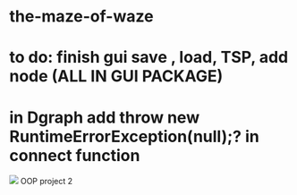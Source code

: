 # the-maze-of-waze
# to do: finish gui save , load, TSP, add node (ALL IN GUI PACKAGE)
# in Dgraph add throw new RuntimeErrorException(null);? in connect function
![](https://raw.githubusercontent.com/spyroy/mtg2/master/my%20class.gif)
OOP project 2
